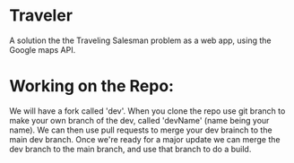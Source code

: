 # Traveler
A solution the the Traveling Salesman problem as a web app, using the Google maps API.


# Working on the Repo:
We will have a fork called 'dev'. When you clone the repo use git branch to make your own branch of the dev, called 'devName' (name being your name). We can then use pull requests to merge your dev brainch to the main dev branch. Once we're ready for a major update we can merge the dev branch to the main branch, and use that branch to do a build.
